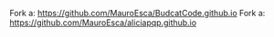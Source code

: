 Fork a: https://github.com/MauroEsca/BudcatCode.github.io
Fork a: https://github.com/MauroEsca/aliciapqp.github.io
